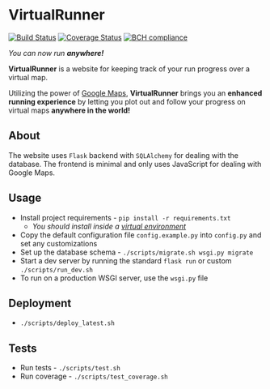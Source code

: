 # VirtualRunner

[![Build Status](https://travis-ci.org/ravoro/virtual-runner.svg?branch=master)](https://travis-ci.org/ravoro/virtual-runner)
[![Coverage Status](https://coveralls.io/repos/github/ravoro/virtual-runner/badge.svg?branch=master)](https://coveralls.io/github/ravoro/virtual-runner?branch=master)
[![BCH compliance](https://bettercodehub.com/edge/badge/ravoro/virtual-runner?branch=master)](https://bettercodehub.com/)

_You can now run **anywhere!**_

**VirtualRunner** is a website for keeping track of your run progress over a virtual map.

Utilizing the power of [Google Maps](https://developers.google.com/maps),
**VirtualRunner** brings you an **enhanced running experience**
by letting you plot out and follow your progress on virtual maps **anywhere in the world!**

## About
The website uses `Flask` backend with `SQLAlchemy` for dealing with the database.
The frontend is minimal and only uses JavaScript for dealing with Google Maps. 

## Usage
- Install project requirements - `pip install -r requirements.txt`
    - _You should install inside a [virtual environment](https://python-guide-pt-br.readthedocs.io/en/latest/dev/virtualenvs)_
- Copy the default configuration file `config.example.py` into `config.py` and set any customizations
- Set up the database schema - `./scripts/migrate.sh wsgi.py migrate`
- Start a dev server by running the standard `flask run` or custom `./scripts/run_dev.sh`
- To run on a production WSGI server, use the `wsgi.py` file

## Deployment
- `./scripts/deploy_latest.sh`

## Tests
- Run tests - `./scripts/test.sh`
- Run coverage - `./scripts/test_coverage.sh`
